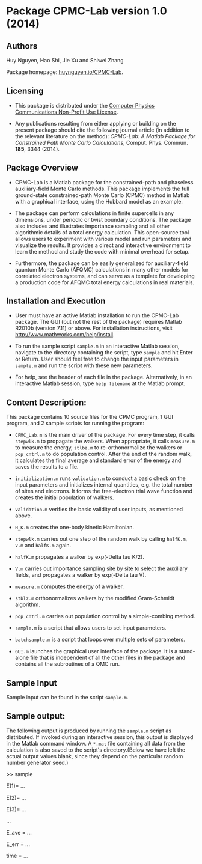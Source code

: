 # Package CPMC-Lab version 1.0 (2014)

## Authors

Huy Nguyen, Hao Shi, Jie Xu and Shiwei Zhang

Package homepage: [huynguyen.io/CPMC-Lab](https://www.huynguyen.io/CPMC-Lab).


## Licensing

- This package is distributed under the [Computer Physics Communications Non-Profit Use License](http://cpc.cs.qub.ac.uk/licence/licence.html).

- Any publications resulting from either applying or building on the present package should cite the following journal article (in addition to the relevant literature on the method): *CPMC-Lab: A Matlab Package for Constrained Path Monte Carlo Calculations*, Comput. Phys. Commun. **185**, 3344 (2014).

## Package Overview

- CPMC-Lab is a Matlab package for the constrained-path and phaseless auxiliary-field Monte Carlo methods. This package implements the full ground-state constrained-path Monte Carlo (CPMC) method in Matlab with a graphical interface, using the Hubbard model as an example.

- The package can perform calculations in finite supercells in any dimensions, under periodic or twist boundary conditions. The package also includes and illustrates importance sampling and all other algorithmic details of a total energy calculation. This open-source tool allows users to experiment with various model and run parameters and visualize the results. It provides a direct and interactive environment to learn the method and study the code with minimal overhead for setup.

- Furthermore, the package can be easily generalized for auxiliary-field quantum Monte Carlo (AFQMC) calculations in many other models for correlated electron systems, and can serve as a template for developing a production code for AFQMC total energy calculations in real materials.


## Installation and Execution

- User must have an active Matlab installation to run the CPMC-Lab package. The GUI (but not the rest of the package) requires Matlab R2010b (version 7.11) or above. For installation instructions, visit <http://www.mathworks.com/help/install>.

- To run the sample script `sample.m` in an interactive Matlab session, navigate to the directory containing the script, type `sample` and hit Enter or Return. User should feel free to change the input parameters in `sample.m` and run the script with these new parameters.

- For help, see the header of each file in the package. Alternatively, in an interactive Matlab session, type `help filename` at the Matlab prompt.

## Content Description:

This package contains 10 source files for the CPMC program, 1 GUI program, and 2 sample scripts for running the program:

- `CPMC_Lab.m` is the main driver of the package. For every time step, it calls `stepwlk.m` to propagate the walkers. When appropriate, it calls `measure.m` to measure the energy, `stlbz.m` to re-orthonormalize the walkers or `pop_cntrl.m` to do population control. After the end of the random walk, it calculates the final average and standard error of the energy and saves the results to a file.

- `initialization.m` runs `validation.m` to conduct a basic check on the input parameters and initializes internal quantities, e.g. the total number of sites and electrons. It forms the free-electron trial wave function and creates the initial population of walkers.

- `validation.m` verifies the basic validity of user inputs, as mentioned above.

- `H_K.m` creates the one-body kinetic Hamiltonian.

- `stepwlk.m`  carries out one step of the random walk by calling `halfK.m`, `V.m` and `halfK.m` again.

- `halfK.m` propagates a walker by exp(-Delta tau K/2).

- `V.m` carries out importance sampling site by site to select the auxiliary fields, and propagates a walker by exp(-Delta tau V).

- `measure.m` computes the energy of a walker.

- `stblz.m` orthonormalizes walkers by the modified Gram-Schmidt algorithm.

- `pop_cntrl.m` carries out population control by a simple-combing method.

- `sample.m` is a script that allows users to set input parameters.

- `batchsample.m` is a script that loops over multiple sets of parameters.

- `GUI.m` launches the graphical user interface of the package. It is a stand-alone file that is independent of all the other files in the package and contains all the subroutines of a QMC run.

## Sample Input

Sample input can be found in the script `sample.m`.

## Sample output:

The following output is produced by running the `sample.m` script as distributed. If invoked during an interactive session, this output is displayed in the Matlab command window. A `*.mat` file containing all data from the calculation is also saved to the script's directory.(Below we have left the actual output values blank, since they depend on the particular random number generator seed.)

\>\> sample

E(1)= ...

E(2)= ...

E(3)= ...

...

E_ave =  ...


E_err =  ...


time =  ...
